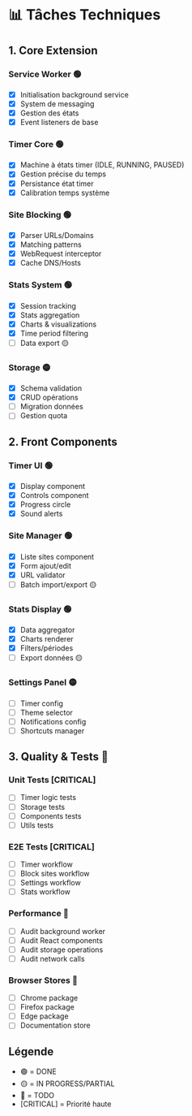 # 📊 Tâches Techniques

## 1. Core Extension

### Service Worker 🟢
- [x] Initialisation background service
- [x] System de messaging
- [x] Gestion des états
- [x] Event listeners de base

### Timer Core 🟢
- [x] Machine à états timer (IDLE, RUNNING, PAUSED)
- [x] Gestion précise du temps
- [x] Persistance état timer
- [x] Calibration temps système

### Site Blocking 🟢
- [x] Parser URLs/Domains
- [x] Matching patterns
- [x] WebRequest interceptor
- [x] Cache DNS/Hosts

### Stats System 🟢
- [x] Session tracking
- [x] Stats aggregation
- [x] Charts & visualizations
- [x] Time period filtering
- [ ] Data export 🟡

### Storage 🟡
- [x] Schema validation
- [x] CRUD opérations
- [ ] Migration données
- [ ] Gestion quota

## 2. Front Components

### Timer UI 🟢
- [x] Display component
- [x] Controls component
- [x] Progress circle
- [x] Sound alerts

### Site Manager 🟢
- [x] Liste sites component
- [x] Form ajout/edit
- [x] URL validator
- [ ] Batch import/export 🟡

### Stats Display 🟢
- [x] Data aggregator
- [x] Charts renderer
- [x] Filters/périodes
- [ ] Export données 🟡

### Settings Panel 🟡
- [ ] Timer config
- [ ] Theme selector
- [ ] Notifications config
- [ ] Shortcuts manager

## 3. Quality & Tests 🔴

### Unit Tests [CRITICAL]
- [ ] Timer logic tests
- [ ] Storage tests
- [ ] Components tests
- [ ] Utils tests

### E2E Tests [CRITICAL]
- [ ] Timer workflow
- [ ] Block sites workflow
- [ ] Settings workflow
- [ ] Stats workflow

### Performance 🔴
- [ ] Audit background worker
- [ ] Audit React components
- [ ] Audit storage operations
- [ ] Audit network calls

### Browser Stores 🔴
- [ ] Chrome package
- [ ] Firefox package
- [ ] Edge package
- [ ] Documentation store

## Légende

- 🟢 = DONE
- 🟡 = IN PROGRESS/PARTIAL
- 🔴 = TODO
- [CRITICAL] = Priorité haute